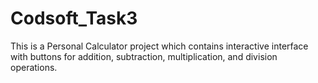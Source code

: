# Codsoft_Task3
This is a Personal Calculator project which contains interactive interface with buttons for addition, subtraction, multiplication, and division operations.
